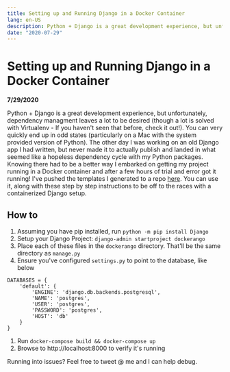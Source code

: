 ```yaml
---
title: Setting up and Running Django in a Docker Container
lang: en-US
description: Python + Django is a great development experience, but unfortunately, dependency managment leaves a lot to be desired (though a lot is solved with Virtualenv - If you haven't seen that before, check it out!).  You can very quickly end up in odd states (particularly on a Mac with the system provided version of Python).
date: "2020-07-29"
---
```

# Setting up and Running Django in a Docker Container
**7/29/2020**

Python + Django is a great development experience, but unfortunately, dependency managment leaves a lot to be desired (though a lot is solved with Virtualenv - If you haven't seen that before, check it out!).  You can very quickly end up in odd states (particularly on a Mac with the system provided version of Python).
The other day I was working on an old Django app I had written, but never made it to actually publish and landed in what seemed like a hopeless dependency cycle with my Python packages. 
Knowing there had to be a better way I embarked on getting my project running in a Docker container and after a few hours of trial and error got it running!
I've pushed the templates I generated to a repo [here](https://github.com/rreichel3/dockerized-django-templates). You can use it, along with these step by step instructions to be off to the races with a containerized Django setup.
## How to
1. Assuming you have pip installed, run `python -m pip install Django`
1. Setup your Django Project: `django-admin startproject dockerango`
1. Place each of these files in the `dockerango` directory. That'll be the same directory as `manage.py`
1. Ensure you've configured `settings.py` to point to the database, like below
```
DATABASES = {
    'default': {
        'ENGINE': 'django.db.backends.postgresql',
        'NAME': 'postgres',
        'USER': 'postgres',
        'PASSWORD': 'postgres',
        'HOST': 'db'
    }
}
```
1. Run `docker-compose build && docker-compose up` 
1. Browse to http://localhost:8000 to verify it's running

Running into issues? Feel free to tweet @ me and I can help debug. 
